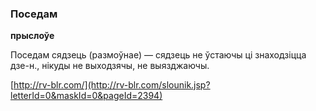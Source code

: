 ### Поседам
**прыслоўе**

Поседам сядзець (размоўнае) — сядзець не ўстаючы ці знаходзіцца дзе-н., нікуды не выходзячы, не выязджаючы.

<a rel="author">[http://rv-blr.com/](http://rv-blr.com/slounik.jsp?letterId=0&maskId=0&pageId=2394)</a>
